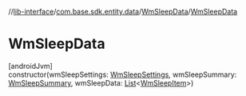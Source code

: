 //[lib-interface](../../../index.md)/[com.base.sdk.entity.data](../index.md)/[WmSleepData](index.md)/[WmSleepData](-wm-sleep-data.md)

# WmSleepData

[androidJvm]\
constructor(wmSleepSettings: [WmSleepSettings](../../com.base.sdk.entity.settings/-wm-sleep-settings/index.md), wmSleepSummary: [WmSleepSummary](../-wm-sleep-summary/index.md), wmSleepData: [List](https://kotlinlang.org/api/latest/jvm/stdlib/kotlin.collections/-list/index.html)&lt;[WmSleepItem](../-wm-sleep-item/index.md)&gt;)
